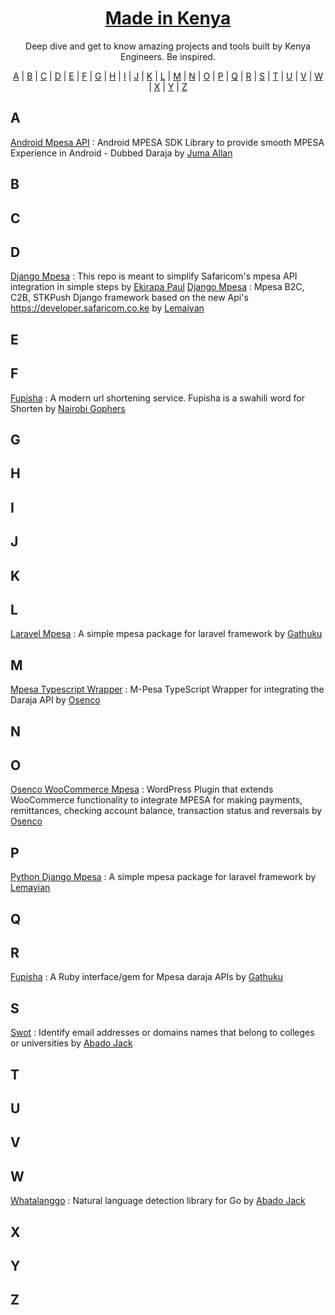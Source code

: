 <h1 align="center">
<a href="https://madeinkenya.dev/">Made in Kenya</a>
</h1>

<p align="center">Deep dive and get to know amazing projects and tools built by Kenya Engineers. Be inspired.</p>

<p align="center">
  <a href="#A">A</a> | <a href="#B">B</a> | <a href="#C">C</a> | <a href="#D">D</a> | <a href="#E">E</a> | <a href="#F">F</a> | <a href="#G">G</a> | <a href="#H">H</a> | <a href="#I">I</a> | <a href="#J">J</a> | <a href="#K">K</a> | <a href="#L">L</a> | <a href="#M">M</a> | <a href="#N">N</a> | <a href="#O">O</a> | <a href="#P">P</a> | <a href="#Q">Q</a> | <a href="#R">R</a> | <a href="#S">S</a> | <a href="#T">T</a> | <a href="#U">U</a> | <a href="#V">V</a> | <a href="#W">W</a> | <a href="#X">X</a> | <a href="#Y">Y</a> | <a href="#Z">Z</a>
</p>

## <a name="A"> </a>A
[Android Mpesa API](https://github.com/jumaallan/android-mpesa-api) : Android MPESA SDK Library to provide smooth MPESA Experience in Android - Dubbed Daraja by [Juma Allan](https://github.com/jumaallan)

## <a name="B"> </a>B


## <a name="C"> </a>C


## <a name="D"> </a>D
[Django Mpesa](https://github.com/Ekirapapaul/django-mpesa) : This repo is meant to simplify Safaricom's mpesa API integration in simple steps by [Ekirapa Paul](https://github.com/Ekirapapaul)
[Django Mpesa](https://github.com/lemaiyan/mpesa_api) : Mpesa B2C, C2B, STKPush Django framework based on the new Api's https://developer.safaricom.co.ke by [Lemaiyan](https://github.com/lemaiyan)


## <a name="E"> </a>E


## <a name="F"> </a>F
[Fupisha](https://github.com/nairobi-gophers/fupisha) : A modern url shortening service. Fupisha is a swahili word for Shorten by [Nairobi Gophers](https://github.com/nairobi-gophers)

## <a name="G"> </a>G


## <a name="H"> </a>H


## <a name="I"> </a>I


## <a name="J"> </a>J


## <a name="K"> </a>K


## <a name="L"> </a>L

[Laravel Mpesa](https://github.com/gathuku/laravel_mpesa) : A simple mpesa package for laravel framework by [Gathuku](https://github.com/gathuku)

## <a name="M"> </a>M
[Mpesa Typescript Wrapper](https://github.com/osenco/mpesats) : M-Pesa TypeScript Wrapper for integrating the Daraja API by [Osenco](https://github.com/osenco)


## <a name="N"> </a>N


## <a name="O"> </a>O
[Osenco WooCommerce  Mpesa](https://github.com/osenco/osen-wc-mpesa) : WordPress Plugin that extends WooCommerce functionality to integrate MPESA for making payments, remittances, checking account balance, transaction status and reversals by [Osenco](https://github.com/osenco)


## <a name="P"> </a>P
[Python Django Mpesa](https://github.com/lemaiyan/mpesa_api) : A simple mpesa package for laravel framework by [Lemayian](https://github.com/lemaiyan/mpesa_api)

## <a name="Q"> </a>Q


## <a name="R"> </a>R
[Fupisha](https://github.com/gathuku/mpesa) : A Ruby interface/gem for Mpesa daraja APIs by [Gathuku](https://github.com/gathuku)


## <a name="S"> </a>S
[Swot](https://github.com/abadojack/swot) : Identify email addresses or domains names that belong to colleges or universities by [Abado Jack](https://github.com/abadojack)

## <a name="T"> </a>T


## <a name="U"> </a>U


## <a name="V"> </a>V


## <a name="W"> </a>W
[Whatalanggo](https://github.com/abadojack/whatlanggo) : Natural language detection library for Go by [Abado Jack](https://github.com/abadojack)


## <a name="X"> </a>X


## <a name="Y"> </a>Y


## <a name="Z"> </a>Z
